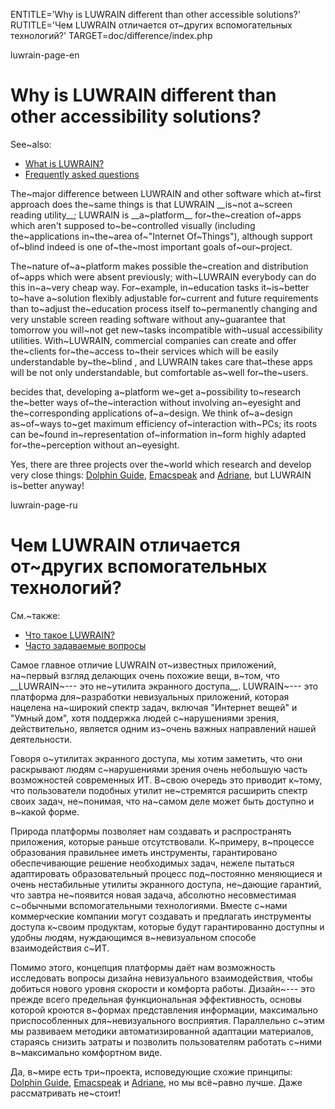 
ENTITLE='Why is LUWRAIN different than other accessible solutions?'
RUTITLE='Чем LUWRAIN отличается от~других вспомогательных технологий?'
TARGET=doc/difference/index.php

luwrain-page-en

# Why is LUWRAIN different than other accessibility solutions?

See~also:

* [What is LUWRAIN?](local:/doc/about/)
* [Frequently asked questions](local:/doc/faq/)

The~major difference between LUWRAIN and other software which at~first approach does the~same things 
is that LUWRAIN __is~not a~screen reading utility__;
LUWRAIN is __a~platform__ for~the~creation of~apps which aren't supposed to~be~controlled visually
(including the~applications in~the~area of~"Internet Of~Things"),
although support of~blind indeed is  one of~the~most important goals of~our~project.

The~nature of~a~platform makes possible the~creation and distribution of~apps which were absent previously;
with~LUWRAIN everybody can do this in~a~very cheap way.
For~example, in~education tasks  it~is~better to~have a~solution flexibly adjustable  for~current and future requirements
than  to~adjust the~education process itself to~permanently changing and very unstable screen reading software
without any~guarantee that tomorrow you will~not get new~tasks incompatible with~usual accessibility utilities.
With~LUWRAIN, commercial companies can create and offer the~clients for~the~access to~their services which will be easily understandable by~the~blind ,
and LUWRAIN  takes care that~these apps will be
not only understandable, but comfortable as~well for~the~users.

becides that,  developing a~platform we~get a~possibility to~research
the~better ways of~the~interaction without involving an~eyesight  and the~corresponding applications of~a~design.
We think of~a~design  as~of~ways  to~get maximum  efficiency of~interaction with~PCs;
its roots  can be~found in~representation of~information  in~form highly adapted for~the~perception without an~eyesight.

Yes, there are three projects over the~world which  research and develop very close things:
[Dolphin Guide](http://www.yourdolphin.com/productdetail.asp?id=30),
[Emacspeak](http://emacspeak.sourceforge.net) and
[Adriane](http://www.knopper.net/knoppix-adriane/index-en.html),
but LUWRAIN is~better anyway!

luwrain-page-ru

# Чем LUWRAIN отличается от~других вспомогательных технологий?

См.~также:

* [Что такое LUWRAIN?](local:/doc/about/)
* [Часто задаваемые вопросы](local:/doc/faq/)

Самое главное отличие LUWRAIN от~известных приложений, на~первый взгляд  делающих очень похожие вещи, в~том,
что __LUWRAIN~--- это не~утилита экранного доступа__.
LUWRAIN~--- это платформа для~разработки невизуальных приложений, которая  нацелена на~широкий спектр задач,
включая "Интернет вещей" и "Умный дом",
хотя поддержка людей с~нарушениями зрения, действительно, является одним из~очень важных   направлений нашей деятельности.

Говоря о~утилитах экранного доступа, мы хотим заметить, что они раскрывают людям с~нарушениями зрения
очень небольшую часть возможностей современных ИТ.
В~свою очередь это приводит к~тому, что пользователи подобных утилит не~стремятся расширить спектр своих задач,
не~понимая, что на~самом деле может быть доступно и в~какой форме.

Природа платформы позволяет нам создавать и распространять приложения, которые раньше отсутствовали.
К~примеру, в~процессе образования правильнее иметь инструменты, гарантировано обеспечивающие решение необходимых задач,
нежеле  пытаться адаптировать образовательный процесс под~постоянно меняющиеся и очень нестабильные утилиты экранного доступа,
не~дающие гарантий, что  завтра не~появится новая задача, абсолютно  несовместимая с~обычными вспомогательными технологиями.
Вместе с~нами коммерческие компании могут создавать и предлагать инструменты доступа к~своим продуктам,
которые будут гарантированно доступны и удобны людям, нуждающимся в~невизуальном способе взаимодействия с~ИТ.

Помимо этого, концепция платформы  даёт нам возможность исследовать вопросы дизайна невизуального взаимодействия, чтобы добиться нового уровня скорости и комфорта работы.
Дизайн~--- это прежде всего предельная функциональная эффективность,
основы которой кроются в~формах представления информации,
максимально приспособленных для~невизуального восприятия.
Параллельно с~этим мы развиваем методики автоматизированной адаптации материалов,
стараясь снизить затраты и позволить пользователям работать с~ними в~максимально комфортном виде. 

Да, в~мире есть три~проекта, исповедующие схожие принципы:
[Dolphin Guide](http://www.yourdolphin.com/productdetail.asp?id=30),
[Emacspeak](http://emacspeak.sourceforge.net) и
[Adriane](http://www.knopper.net/knoppix-adriane/index-en.html),
но мы всё~равно лучше.
Даже рассматривать не~стоит!
